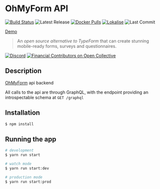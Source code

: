 # OhMyForm API 

[![Build Status](https://travis-ci.org/ohmyform/api.svg?branch=master)](https://travis-ci.org/ohmyform/api)
![Latest Release](https://badgen.net/github/tag/ohmyform/api)
[![Docker Pulls](https://badgen.net/docker/pulls/ohmyform/api)](https://hub.docker.com/r/ohmyform/api)
[![Lokalise](https://badgen.net/badge/Lokalise/EN/green?icon=libraries)](https://app.lokalise.com/public/379418475ede5d5c6937b0.31012044/)
![Last Commit](https://badgen.net/github/last-commit/ohmyform/api)

[Demo](https://demo.ohmyform.com/login)

> An *open source alternative to TypeForm* that can create stunning mobile-ready forms, surveys and questionnaires.

[![Discord](https://img.shields.io/discord/595773457862492190.svg?label=Discord%20Chat)](https://discord.gg/MJqAuAZ)
[![Financial Contributors on Open Collective](https://opencollective.com/ohmyform-sustainability/all/badge.svg?label=financial+contributors)](https://opencollective.com/ohmyform-sustainability)

## Description

[OhMyForm](https://github.com/ohmyform) api backend

All calls to the api are through GraphQL, with the endpoint 
providing an introspectable schema at `GET /graphql`

## Installation

```bash
$ npm install
```

## Running the app

```bash
# development
$ yarn run start

# watch mode
$ yarn run start:dev

# production mode
$ yarn run start:prod
```
